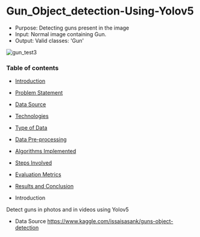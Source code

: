 # Gun_Object_detection-Using-Yolov5
* Purpose: Detecting guns present in the image
* Input: Normal image containing Gun. 
* Output: Valid classes: 'Gun'

![gun_test3](https://user-images.githubusercontent.com/97952352/150189058-bbffd6ad-6dc9-4178-bd5f-e60e4e6d87a0.jpg)

### Table of contents
* [Introduction](#introduction)
* [Problem Statement](#problem-statement)
* [Data Source](#data-source)
* [Technologies](#technologies)
* [Type of Data](#type-of-data)
* [Data Pre-processing](#data-pre-processing)
* [Algorithms Implemented](#algorithms-implemented)
* [Steps Involved](#steps-involved)
* [Evaluation Metrics](#evaluation-metrics)
* [Results and Conclusion](#results-and-conclusion)

* Introduction

Detect guns in photos and in videos using Yolov5

* Data Source
https://www.kaggle.com/issaisasank/guns-object-detection


